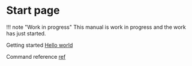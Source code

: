 # Start page

!!! note "Work in progress"
    This manual is work in progress and the work has just started.


Getting started [Hello world](introduction/helloworld.md)


Command reference [ref](reference/index.md)
